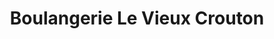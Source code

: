 ---
title: "Boulangerie Le Vieux Crouton"
url: /troyes/boulangerie-le-vieux-crouton/
shop: boulangerie
---